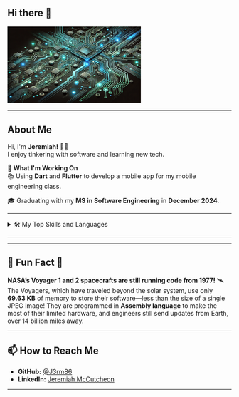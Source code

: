 ## Hi there 👋

<!--
**J3rm86/J3rm86** is a ✨ _special_ ✨ repository because its `README.md` (this file) appears on your GitHub profile.
-->

<picture>
  <source media="(prefers-color-scheme: dark)" srcset="https://github.com/J3rm86/J3rm86/raw/main/circuitboard.webp">
  <source media="(prefers-color-scheme: light)" srcset="https://github.com/J3rm86/J3rm86/raw/main/circuitboard.webp">
  <img alt="Futuristic circuit board design" src="https://github.com/J3rm86/J3rm86/raw/main/circuitboard.webp" width="300">
</picture>

---

## About Me

Hi, I'm **Jeremiah!** 👨‍💻  
I enjoy tinkering with software and learning new tech.

💼 **What I'm Working On**  
📚 Using **Dart** and **Flutter** to develop a mobile app for my mobile engineering class. 
 
🎓 Graduating with my **MS in Software Engineering** in **December 2024**.

---

<details> 
  <summary>🛠️ My Top Skills and Languages</summary>

| Rank | Languages / Skills           | Proficiency    |
|-----:|------------------------------|----------------|
|   1  | JavaScript                   | Intermediate   |
|   2  | Python                       | Intermediate   |
|   3  | Cache ObjectScript           | Intermediate   |
|   4  | Java                         | Beginner       |
|   5  | Dart                         | Beginner       |
|   6  | Swift                        | Beginner       |

</details>

---

---

## 🤖 Fun Fact 🚀  

**NASA’s Voyager 1 and 2 spacecrafts are still running code from 1977!** 🛰️  
The Voyagers, which have traveled beyond the solar system, use only **69.63 KB** of memory to store their software—less than the size of a single JPEG image! They are programmed in **Assembly language** to make the most of their limited hardware, and engineers still send updates from Earth, over 14 billion miles away.

---

## 📫 How to Reach Me

- **GitHub:** [@J3rm86](https://github.com/J3rm86)  
- **LinkedIn:** [Jeremiah McCutcheon](https://www.linkedin.com/in/jeremiah-mccutcheon/)

---

<!-- TO DO: Add more details about personal projects and current interests -->
